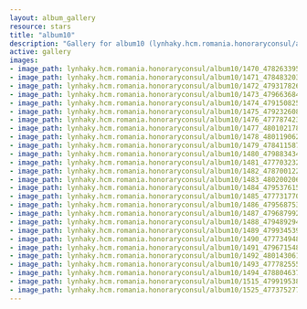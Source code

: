 ```yaml
---
layout: album_gallery
resource: stars
title: "album10"
description: "Gallery for album10 (lynhaky.hcm.romania.honoraryconsul/album10)"
active: gallery
images:
- image_path: lynhaky.hcm.romania.honoraryconsul/album10/1470_478263395_1166448654839093_8917084496193125728_n.jpg
- image_path: lynhaky.hcm.romania.honoraryconsul/album10/1471_478483203_1166448641505761_4187277993787137513_n.jpg
- image_path: lynhaky.hcm.romania.honoraryconsul/album10/1472_479317826_1166447324839226_8354070891736651428_n.jpg
- image_path: lynhaky.hcm.romania.honoraryconsul/album10/1473_479663684_1166444658172826_3234106897030817827_n.jpg
- image_path: lynhaky.hcm.romania.honoraryconsul/album10/1474_479150825_1166444328172859_878053131669124238_n.jpg
- image_path: lynhaky.hcm.romania.honoraryconsul/album10/1475_479232608_1166444624839496_5102169929045399917_n.jpg
- image_path: lynhaky.hcm.romania.honoraryconsul/album10/1476_477787423_1166444194839539_7740507076203044910_n.jpg
- image_path: lynhaky.hcm.romania.honoraryconsul/album10/1477_480102178_1166444331506192_4797714908713338857_n.jpg
- image_path: lynhaky.hcm.romania.honoraryconsul/album10/1478_480119062_1166444614839497_7853828525142518704_n.jpg
- image_path: lynhaky.hcm.romania.honoraryconsul/album10/1479_478411587_1166444664839492_8707806900201432792_n.jpg
- image_path: lynhaky.hcm.romania.honoraryconsul/album10/1480_479883434_1166444574839501_321705139442947241_n.jpg
- image_path: lynhaky.hcm.romania.honoraryconsul/album10/1481_477703232_1166444681506157_1821822978260485402_n.jpg
- image_path: lynhaky.hcm.romania.honoraryconsul/album10/1482_478700122_1166444604839498_6059100051056501288_n.jpg
- image_path: lynhaky.hcm.romania.honoraryconsul/album10/1483_480200206_1166444638172828_8181786568944847843_n.jpg
- image_path: lynhaky.hcm.romania.honoraryconsul/album10/1484_479537615_1166444611506164_6698776428841459903_n.jpg
- image_path: lynhaky.hcm.romania.honoraryconsul/album10/1485_477731770_1166444634839495_3615917554805971235_n.jpg
- image_path: lynhaky.hcm.romania.honoraryconsul/album10/1486_479568753_1166444581506167_8329818285609675380_n.jpg
- image_path: lynhaky.hcm.romania.honoraryconsul/album10/1487_479687992_1166444594839499_6086486044192869987_n.jpg
- image_path: lynhaky.hcm.romania.honoraryconsul/album10/1488_479489294_1166444674839491_3698442541427533580_n.jpg
- image_path: lynhaky.hcm.romania.honoraryconsul/album10/1489_479934539_1166444631506162_2592952091682431646_n.jpg
- image_path: lynhaky.hcm.romania.honoraryconsul/album10/1490_477734948_1166444668172825_2734062802458807862_n.jpg
- image_path: lynhaky.hcm.romania.honoraryconsul/album10/1491_479671548_1166444678172824_3341908185678762592_n.jpg
- image_path: lynhaky.hcm.romania.honoraryconsul/album10/1492_480143061_1166444661506159_4984843927001818525_n.jpg
- image_path: lynhaky.hcm.romania.honoraryconsul/album10/1493_477782555_1166444644839494_2333615678411708719_n.jpg
- image_path: lynhaky.hcm.romania.honoraryconsul/album10/1494_478804637_1166443298172962_5771470285292130127_n.jpg
- image_path: lynhaky.hcm.romania.honoraryconsul/album10/1515_479919538_1166440318173260_6042811419091235303_n.jpg
- image_path: lynhaky.hcm.romania.honoraryconsul/album10/1525_477375277_1166440324839926_8959004251914225643_n.jpg
---
```


